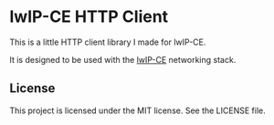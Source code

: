 # lwIP-CE HTTP Client

This is a little HTTP client library I made for lwIP-CE.  

It is designed to be used with the [lwIP-CE](https://github.com/cagstech/lwip-ce) networking stack.


## License
This project is licensed under the MIT license. See the LICENSE file.

